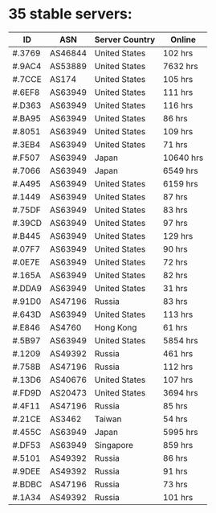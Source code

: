 # 35 stable servers:

| ID | ASN | Server Country | Online |
| ------ | ------ | ------ | ------ |
| #.3769 | AS46844 | United States | 102 hrs |
| #.9AC4 | AS53889 | United States | 7632 hrs |
| #.7CCE | AS174 | United States | 105 hrs |
| #.6EF8 | AS63949 | United States | 111 hrs |
| #.D363 | AS63949 | United States | 116 hrs |
| #.BA95 | AS63949 | United States | 86 hrs |
| #.8051 | AS63949 | United States | 109 hrs |
| #.3EB4 | AS63949 | United States | 71 hrs |
| #.F507 | AS63949 | Japan | 10640 hrs |
| #.7066 | AS63949 | Japan | 6549 hrs |
| #.A495 | AS63949 | United States | 6159 hrs |
| #.1449 | AS63949 | United States | 87 hrs |
| #.75DF | AS63949 | United States | 83 hrs |
| #.39CD | AS63949 | United States | 97 hrs |
| #.B445 | AS63949 | United States | 129 hrs |
| #.07F7 | AS63949 | United States | 90 hrs |
| #.0E7E | AS63949 | United States | 72 hrs |
| #.165A | AS63949 | United States | 82 hrs |
| #.DDA9 | AS63949 | United States | 31 hrs |
| #.91D0 | AS47196 | Russia | 83 hrs |
| #.643D | AS63949 | United States | 113 hrs |
| #.E846 | AS4760 | Hong Kong | 61 hrs |
| #.5B97 | AS63949 | United States | 5854 hrs |
| #.1209 | AS49392 | Russia | 461 hrs |
| #.758B | AS47196 | Russia | 112 hrs |
| #.13D6 | AS40676 | United States | 107 hrs |
| #.FD9D | AS20473 | United States | 3694 hrs |
| #.4F11 | AS47196 | Russia | 85 hrs |
| #.21CE | AS3462 | Taiwan | 54 hrs |
| #.455C | AS63949 | Japan | 5995 hrs |
| #.DF53 | AS63949 | Singapore | 859 hrs |
| #.5101 | AS49392 | Russia | 86 hrs |
| #.9DEE | AS49392 | Russia | 91 hrs |
| #.BDBC | AS47196 | Russia | 73 hrs |
| #.1A34 | AS49392 | Russia | 101 hrs |

